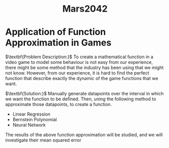 <div style="text-align: center;">
  <h1>Mars2042</h1>
</div>


<h1>Application of Function Approximation in Games</h1>
<p>$\textbf{Problem Description:}$ To create a mathematical function in a video game to model some behaviour is not easy from our experience, there might be some method that the industry has been using that we might not know. However, from our experience, it is hard to find the perfect function that describe exactly the dynamic of the game functions that we want.</p>

<p>$\textbf{Solution:}$ Manually generate datapoints over the interval in which we want the function to be defined. Then, uning the following method to approximate those datapoints, to create a function.</p>
    <ul>
      <li>Linear Regression</li>
      <li>Bernstein Polynomial</li>
      <li>Neural Network</li>
    </ul>
<p>The results of the above function approximation will be studied, and we will investigate their mean squared error</p>
